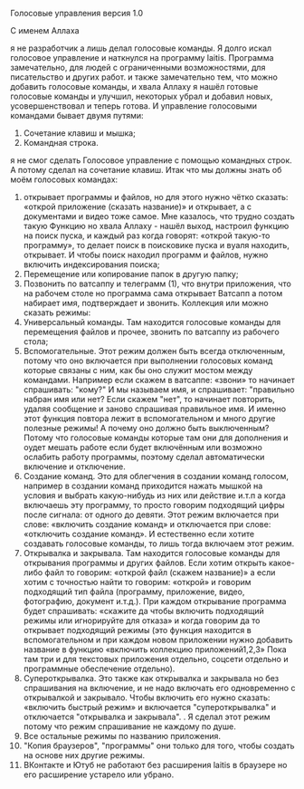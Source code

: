 Голосовые управления версия 1.0

С именем Аллаха

я не разработчик а лишь делал голосовые команды. Я долго искал голосовое управление и наткнулся на программу laitis.
Программа замечательно, для людей с ограниченными возможностями, для писательство и других работ. 
и также замечательно тем, что можно добавить голосовые команды, и хвала Аллаху я нашёл готовые голосовые команды и улучшил, 
некоторых убрал и добавил новых, усовершенствовал и теперь готова.
И управление голосовыми командами бывает двумя путями:
1. Сочетание клавиш и мышка;
2. Командная строка.

я не смог сделать Голосовое управление с помощью командных строк. А потому сделал на сочетание клавиш. Итак что мы должны знать об моём голосовых командах:

1. открывает программы и файлов, но для этого нужно чётко сказать: «открой приложение (сказать название)» и открывает, а с документами и видео тоже самое. 
Мне казалось, что трудно создать такую Функцию но хвала Аллаху - нашёл выход, настроил функцию на поиск пуска, и каждый раз когда говорят: «открой такую-то программу», 
то делает поиск в поисковике пуска и вуаля находить, открывает. И чтобы поиск находил программ и файлов, нужно включить индексирования поиска;
2. Перемещение или копирование папок в другую папку;
3. Позвонить по ватсаппу и телеграмм (1), что внутри приложения, что на рабочем столе но программа сама открывает Ватсапп а потом набирает имя, подтверждает и звонить.
Коллекция или можно сказать режимы:
1. Универсальный команды. Там находится голосовые команды для перемещения файлов и прочее, звонить по ватсаппу из рабочего стола;
2. Вспомогательные. Этот режим должен быть всегда отключенным, потому что оно включается при выполнении голосовых команд которые связаны с ним, как бы оно служит мостом между 
командами. 
Например если скажем в ватсаппе: «звони» то начинает спрашивать: "кому?" И мы называем имя, и спрашивает: "правильно набран имя или нет? Если скажем "нет", то начинает повторить,
удаляя сообщение и заново спрашивая правильное имя. И именно этот функция повтора лежит в вспомогательном и много другие полезные режимы! А почему оно должно быть выключенным? 
Потому что голосовые команды которые там они для дополнения и оудет мешать работе если будет включённым или возможно ослабить работу программы, поэтому сделал автоматически включение и отключение.
3. Создание команд. Это для облегчения в создании команд голосом, например в создании команд приходится нажать мышкой на условия и выбрать какую-нибудь из них или действие и.т.п а когда включаешь эту программу, 
то просто говорим подходящий цифры после сигнала: от одного до девяти. Этот режим включается при слове: «включить создание команд» и отключается при слове: «отключить создание команд». И естественно если хотите создавать 
голосовые команды, то лишь тогда включаем этот режим.
4. Открывалка и закрывала. Там находится голосовые команды для открывания программы и других файлов. Если хотим открыть какое-либо файл то говорим: «открой файл (скажем название)» а если хотим с точностью найти то говорим: 
«открой» и говорим подходящий тип файла (программу, приложение, видео, фотографию, документ и.т.д.). При каждом открывание программа будет спрашивать: «скажите да чтобы включить подходящий режимы или игнорируйте для отказа» 
и когда говорим да то открывает подходящий режимы (это функция находится в вспомогательном и при каждом новом приложении нужно добавить название в функцию «включить коллекцию приложений1,2,3» Пока там три и для текстовых приложения 
отдельно, соцсети отдельно и программные обеспечение отдельно).
5. Супероткрывалка. Это также как открывалка и закрывала но без спрашивания на включение, и не надо включать его одновременно с открывалкой и закрывало. Чтобы включить его нужно сказать: «включить быстрый режим» и включается "супероткрывалка"
и отключается "открывалка и закрывала".
. Я сделал этот режим потому
что режим спрашивание не каждому по душе.
6. Все остальные режимы по названию приложения.
7. "Копия браузеров", "программы" они только для того, чтобы создать на основе них другие режимы.
8. ВКонтакте и Ютуб не работают без расширения laitis в браузере но его расширение устарело или убрано.
